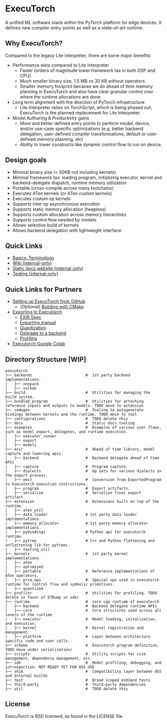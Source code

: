# ExecuTorch
A unified ML software stack within the PyTorch platform for edge devices. It defines new compiler entry points as well as a state-of-art runtime.

## Why ExecuTorch?
Compared to the legacy Lite Interpreter, there are some major benefits:
* Performance wins compared to Lite Interpreter
  * Faster (orders of magnitude lower framework tax in both DSP and CPU)
  * Much smaller binary size, 1.5 MB vs 30 KB without operators.
  * Smaller memory footprint because we do ahead of time memory planning in ExecuTorch and also have clear granular control over where the runtime allocations are done.
* Long term alignment with the direction of PyTorch infrastructure
  * Lite Interpreter relies on TorchScript, which is being phased out; ExecuTorch is the planned replacement for Lite Interpreter.
* Model Authoring & Productivity gains
  * More and better defined entry points to perform model, device, and/or use-case specific optimizations (e.g. better backend delegation, user-defined compiler transformations, default or user-defined memory planning, etc)
  * Ability to lower constructs like dynamic control flow to run on device.


## Design goals
* Minimal binary size (< 50KB not including kernels)
* Minimal framework tax: loading program, initializing executor, kernel and
  backend-delegate dispatch, runtime memory utilization
* Portable (cross-compile across many toolchains)
* Executes ATen kernels (or ATen custom kernels)
* Executes custom op kernels
* Supports inter op asynchronous execution
* Supports static memory allocation (heapless)
* Supports custom allocation across memory hierarchies
* Supports control flow needed by models
* Allows selective build of kernels
* Allows backend delegation with lightweight interface

## Quick Links

- [Basics: Terminology](/docs/website/docs/basics/terminology.md)
- [Wiki (internal-only)](https://www.internalfb.com/intern/wiki/PyTorch/Using_PyTorch/Executorch/)
- [Static docs website (internal-only)](https://www.internalfb.com/intern/staticdocs/executorch/)
- [Testing (internal-only)](https://www.internalfb.com/intern/staticdocs/executorch/docs/fb/poc/)

## Quick Links for Partners

- [Setting up ExecuTorch from GitHub](/docs/website/docs/tutorials/00_setting_up_executorch.md)
    - (Optional) [Building with CMake](/docs/website/docs/tutorials/cmake_build_system.md)
- [Exporting to Executorch](/docs/website/docs/tutorials/exporting_to_executorch.md)
    - [EXIR Spec](/docs/website/docs/ir_spec/00_exir.md)
    - [Exporting manual](/docs/website/docs/export/00_export_manual.md)
    - [Quantization](/docs/website/docs/tutorials/quantization_flow.md)
    - [Delegate to a backend](/docs/website/docs/tutorials/backend_delegate.md)
    - [Profiling](/docs/website/docs/tutorials/profiling.md)
- [Executorch Google Colab](https://colab.research.google.com/drive/1m8iU4y7CRVelnnolK3ThS2l2gBo7QnAP#scrollTo=1o2t3LlYJQY5)

## Directory Structure [WIP]

```
executorch
├── backends                        #  1st party backend implementations.
|   ├── xnnpack
|   ├── vulkan
├── build                           #  Utilities for managing the build system.
├── bundled_program                 #  Utilities for attaching reference inputs and outputs to models. TODO move to extension
├── codegen                         #  Tooling to autogenerate bindings between kernels and the runtime. TODO move to tool
├── configurations                  #  TODO delete this
├── docs                            #  Static docs tooling
├── examples                        #  Examples of various user flows, such as model export, delegates, and runtime execution.
|   ├── executor_runner
|   ├── export
|   ├── models
├── exir                            #  Ahead of time library, model capture and lowering apis.
|   ├── backend                     #  Backend delegate ahead of time APIs
|   ├── capture                     #  Program capture.
|   ├── dialects                    #  Op sets for various dialects in the export process.
|   ├── emit                        #  Conversion from ExportedProgram to Executorch execution instructions.
|   ├── program                     #  Export artifacts.
|   ├── serialize                   #  Serialize final export artifact.
├── extension                       #  Extensions built on top of the runtime.
|   ├── aten_util
|   ├── data_loader                 # 1st party data loader implementations.
|   ├── memory_allocator            # 1st party memory allocator implementations.
|   ├── pybindings                  # Python api for executorch runtime.
|   ├── pytree                      # C++ and Python flattening and unflattening lib for pytrees.
|   ├── testing_util
├── kernels                         #  1st party kernel implementations.
|   ├── aten
|   ├── optimized
|   ├── portable                    #  Reference implementations of ATen operators.
|   ├── prim_ops                    #  Special ops used in executorch runtime for control flow and symbolic primitives.
|   ├── quantized
├── profiler                        #  Utilities for profiling. TODO delete in favor of ETDump in sdk/
├── runtime                         #  core cpp runtime of executorch
|   ├── backend                     #  Backend delegate runtime APIs
|   ├── core                        #  Core structures used across all levels of the runtime
|   ├── executor                    #  Model loading, initalization, and execution.
|   ├── kernel                      #  Kernel registration and management.
|   ├── platform                    #  Layer between architecture specific code and user calls.
├── schema                          #  Executorch program definition, TODO move under serialization/
├── scripts                         #  Utility scripts for size management, dependency management, etc.
├── sdk                             #  Model profiling, debugging, and introspection: NOT READY YET FOR OSS USE
├── shim                            #  Compatibility layer between OSS and Internal builds
├── test                            #  Broad scoped end2end tests
├── third-party                     #  third-party dependencies
├── util                            #  TODO delete this
```

## License
ExecuTorch is BSD licensed, as found in the LICENSE file.
